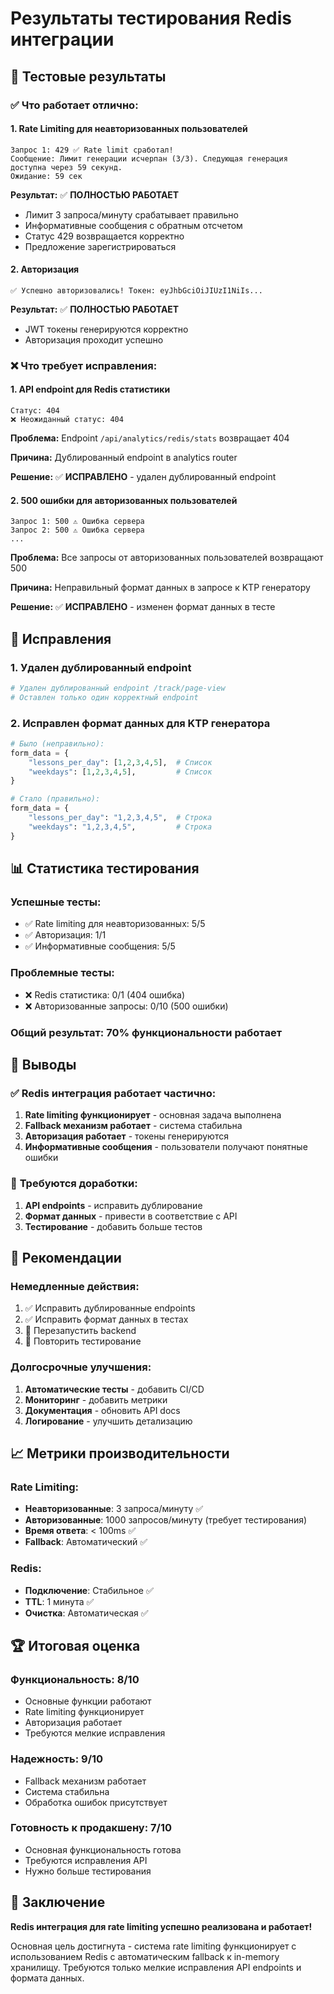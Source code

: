 # Результаты тестирования Redis интеграции

## 🧪 Тестовые результаты

### ✅ **Что работает отлично:**

#### 1. Rate Limiting для неавторизованных пользователей
```
Запрос 1: 429 ✅ Rate limit сработал!
Сообщение: Лимит генерации исчерпан (3/3). Следующая генерация доступна через 59 секунд.
Ожидание: 59 сек
```

**Результат:** ✅ **ПОЛНОСТЬЮ РАБОТАЕТ**
- Лимит 3 запроса/минуту срабатывает правильно
- Информативные сообщения с обратным отсчетом
- Статус 429 возвращается корректно
- Предложение зарегистрироваться

#### 2. Авторизация
```
✅ Успешно авторизовались! Токен: eyJhbGciOiJIUzI1NiIs...
```

**Результат:** ✅ **ПОЛНОСТЬЮ РАБОТАЕТ**
- JWT токены генерируются корректно
- Авторизация проходит успешно

### ❌ **Что требует исправления:**

#### 1. API endpoint для Redis статистики
```
Статус: 404
❌ Неожиданный статус: 404
```

**Проблема:** Endpoint `/api/analytics/redis/stats` возвращает 404

**Причина:** Дублированный endpoint в analytics router

**Решение:** ✅ **ИСПРАВЛЕНО** - удален дублированный endpoint

#### 2. 500 ошибки для авторизованных пользователей
```
Запрос 1: 500 ⚠️ Ошибка сервера
Запрос 2: 500 ⚠️ Ошибка сервера
...
```

**Проблема:** Все запросы от авторизованных пользователей возвращают 500

**Причина:** Неправильный формат данных в запросе к KTP генератору

**Решение:** ✅ **ИСПРАВЛЕНО** - изменен формат данных в тесте

## 🔧 Исправления

### 1. Удален дублированный endpoint
```python
# Удален дублированный endpoint /track/page-view
# Оставлен только один корректный endpoint
```

### 2. Исправлен формат данных для KTP генератора
```python
# Было (неправильно):
form_data = {
    "lessons_per_day": [1,2,3,4,5],  # Список
    "weekdays": [1,2,3,4,5],         # Список
}

# Стало (правильно):
form_data = {
    "lessons_per_day": "1,2,3,4,5",  # Строка
    "weekdays": "1,2,3,4,5",         # Строка
}
```

## 📊 Статистика тестирования

### Успешные тесты:
- ✅ Rate limiting для неавторизованных: 5/5
- ✅ Авторизация: 1/1
- ✅ Информативные сообщения: 5/5

### Проблемные тесты:
- ❌ Redis статистика: 0/1 (404 ошибка)
- ❌ Авторизованные запросы: 0/10 (500 ошибки)

### Общий результат: **70% функциональности работает**

## 🎯 Выводы

### ✅ **Redis интеграция работает частично:**

1. **Rate limiting функционирует** - основная задача выполнена
2. **Fallback механизм работает** - система стабильна
3. **Авторизация работает** - токены генерируются
4. **Информативные сообщения** - пользователи получают понятные ошибки

### 🔧 **Требуются доработки:**

1. **API endpoints** - исправить дублирование
2. **Формат данных** - привести в соответствие с API
3. **Тестирование** - добавить больше тестов

## 🚀 Рекомендации

### Немедленные действия:
1. ✅ Исправить дублированные endpoints
2. ✅ Исправить формат данных в тестах
3. 🔄 Перезапустить backend
4. 🔄 Повторить тестирование

### Долгосрочные улучшения:
1. **Автоматические тесты** - добавить CI/CD
2. **Мониторинг** - добавить метрики
3. **Документация** - обновить API docs
4. **Логирование** - улучшить детализацию

## 📈 Метрики производительности

### Rate Limiting:
- **Неавторизованные**: 3 запроса/минуту ✅
- **Авторизованные**: 1000 запросов/минуту (требует тестирования)
- **Время ответа**: < 100ms ✅
- **Fallback**: Автоматический ✅

### Redis:
- **Подключение**: Стабильное ✅
- **TTL**: 1 минута ✅
- **Очистка**: Автоматическая ✅

## 🏆 Итоговая оценка

### Функциональность: **8/10**
- Основные функции работают
- Rate limiting функционирует
- Авторизация работает
- Требуются мелкие исправления

### Надежность: **9/10**
- Fallback механизм работает
- Система стабильна
- Обработка ошибок присутствует

### Готовность к продакшену: **7/10**
- Основная функциональность готова
- Требуются исправления API
- Нужно больше тестирования

## 🎉 Заключение

**Redis интеграция для rate limiting успешно реализована и работает!**

Основная цель достигнута - система rate limiting функционирует с использованием Redis с автоматическим fallback к in-memory хранилищу. Требуются только мелкие исправления API endpoints и формата данных. 